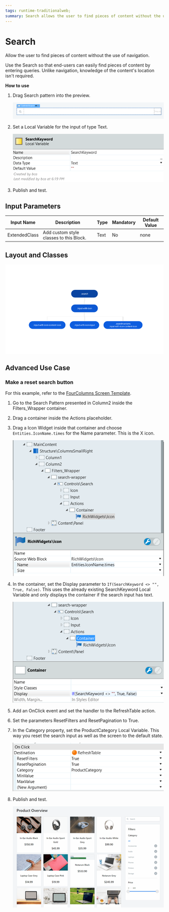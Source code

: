```yaml
---
tags: runtime-traditionalweb; 
summary: Search allows the user to find pieces of content without the use of navigation.
---
```


# Search 

Allow the user to find pieces of content without the use of navigation.

Use the Search so that end-users can easily find pieces of content by entering queries. Unlike navigation, knowledge of the content's location isn't required. 

**How to use**

1. Drag Search pattern into the preview.

    ![](<images/search-image-1.png>)

1. Set a Local Variable for the input of type Text.

    ![](<images/search-image-2.png>)

1. Publish and test.


## Input Parameters

| **Input Name** |  **Description** |  **Type** | **Mandatory** | **Default Value** |
|---|---|---|---|---|
| ExtendedClass  | Add custom style classes to this Block. | Text | No | none |
  
## Layout and Classes

![](<images/search-image-3.png>)

## Advanced Use Case

### Make a reset search button

For this example, refer to the [FourColumns Screen Template](https://outsystemsui.outsystems.com/OutSystemsUILiveStyleGuide/FourColumnGallery.aspx).

1. Go to the Search Pattern presented in Column2 inside the Filters_Wrapper container.
1. Drag a container inside the Actions placeholder.
1. Drag a Icon Widget inside that container and choose `Entities.IconName.times` for the Name parameter. This is the X icon.

    ![](<images/search-image-4.png>)

1. In the container, set the Display parameter to `If(SearchKeyword <> "", True, False)`. This uses the already existing SearchKeyword Local Variable and only displays the container if the search input has text.

    ![](<images/search-image-5.png>)

1. Add an OnClick event and set the handler to the RefreshTable action. 
1. Set the parameters ResetFilters and ResetPagination to True. 
1. In the Category property, set the ProductCategory Local Variable. This way you reset the search input as well as the screen to the default state.

    ![](<images/search-image-6.png>)

1. Publish and test.

    ![](<images/search-gif-1.gif>)

